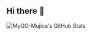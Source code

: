 ## Hi there 👋

![MyGO-Mujica's GitHub Stats](https://github-readme-stats.vercel.app/api?username=MyGO-Mujica)
